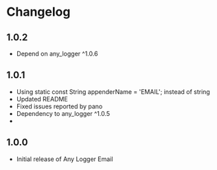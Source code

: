# Changelog

## 1.0.2

* Depend on any_logger ^1.0.6

## 1.0.1

* Using static const String appenderName = 'EMAIL'; instead of string
* Updated README
* Fixed issues reported by pano
* Dependency to any_logger ^1.0.5
* 
## 1.0.0

* Initial release of Any Logger Email